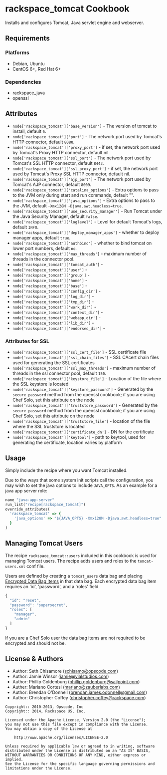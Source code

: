 rackspace_tomcat Cookbook
===============
Installs and configures Tomcat, Java servlet engine and webserver.


Requirements
------------
### Platforms
- Debian, Ubuntu 
- CentOS 6+, Red Hat 6+

### Dependencies
- rackspace_java
- openssl


Attributes
----------
* `node['rackspace_tomcat']['base_version']` - The version of tomcat to install, default `6`.
* `node['rackspace_tomcat']['port']` - The network port used by Tomcat's HTTP connector, default `8080`.
* `node['rackspace_tomcat']['proxy_port']` - if set, the network port used by Tomcat's Proxy HTTP connector, default nil.
* `node['rackspace_tomcat']['ssl_port']` - The network port used by Tomcat's SSL HTTP connector, default `8443`.
* `node['rackspace_tomcat']['ssl_proxy_port']` - if set, the network port used by Tomcat's Proxy SSL HTTP connector, default nil.
* `node['rackspace_tomcat']['ajp_port']` - The network port used by Tomcat's AJP connector, default `8009`.
* `node['rackspace_tomcat']['catalina_options']` - Extra options to pass to the JVM only during start and run commands, default "".
* `node['rackspace_tomcat']['java_options']` - Extra options to pass to the JVM, default `-Xmx128M -Djava.awt.headless=true`.
* `node['rackspace_tomcat']['use_security_manager']` - Run Tomcat under the Java Security Manager, default `false`.
* `node['rackspace_tomcat']['loglevel']` - Level for default Tomcat's logs, default `INFO`.
* `node['rackspace_tomcat']['deploy_manager_apps']` - whether to deploy manager apps, default `true`.
* `node['rackspace_tomcat']['authbind']` - whether to bind tomcat on lower port numbers, default `no`.
* `node['rackspace_tomcat']['max_threads']` - maximum number of threads in the connector pool.
* `node['rackspace_tomcat']['tomcat_auth']` -
* `node['rackspace_tomcat']['user']` -
* `node['rackspace_tomcat']['group']` -
* `node['rackspace_tomcat']['home']` -
* `node['rackspace_tomcat']['base']` -
* `node['rackspace_tomcat']['config_dir']` -
* `node['rackspace_tomcat']['log_dir']` -
* `node['rackspace_tomcat']['tmp_dir']` -
* `node['rackspace_tomcat']['work_dir']` -
* `node['rackspace_tomcat']['context_dir']` -
* `node['rackspace_tomcat']['webapp_dir']` -
* `node['rackspace_tomcat']['lib_dir']` -
* `node['rackspace_tomcat']['endorsed_dir']` -

### Attributes for SSL
* `node['rackspace_tomcat']['ssl_cert_file']` - SSL certificate file
* `node['rackspace_tomcat']['ssl_chain_files']` - SSL CAcert chain files used for generating the SSL certificates
* `node['rackspace_tomcat']['ssl_max_threads']` - maximum number of threads in the ssl connector pool, default `150`.
* `node['rackspace_tomcat']['keystore_file']` - Location of the file where the SSL keystore is located
* `node['rackspace_tomcat']['keystore_password']` - Generated by the `secure_password` method from the openssl cookbook; if you are using Chef Solo, set this attribute on the node
* `node['rackspace_tomcat']['truststore_password']` - Generated by the `secure_password` method from the openssl cookbook; if you are using Chef Solo, set this attribute on the node
* `node['rackspace_tomcat']['truststore_file']` - location of the file where the SSL truststore is located
* `node['rackspace_tomcat']['certificate_dn']` - DN for the certificate
* `node['rackspace_tomcat']['keytool']` - path to keytool, used for generating the certificate, location varies by platform


Usage
-----
Simply include the recipe where you want Tomcat installed.

Due to the ways that some system init scripts call the configuration, you may wish to set the java options to include `JAVA_OPTS`. As an example for a java app server role:

```ruby
name "java-app-server"
run_list("recipe[rackspace_tomcat]")
override_attributes(
  'rackspace_tomcat' => {
    'java_options' => "${JAVA_OPTS} -Xmx128M -Djava.awt.headless=true"
  }
)
```


Managing Tomcat Users
---------------------
The recipe `rackspace_tomcat::users` included in this cookbook is used for managing Tomcat users. The recipe adds users and roles to the `tomcat-users.xml` conf file.

Users are defined by creating a `tomcat_users` data bag and placing [Encrypted Data Bag Items](http://wiki.opscode.com/display/chef/Encrypted+Data+Bags) in that data bag. Each encrypted data bag item requires an 'id', 'password', and a 'roles' field.

```javascript
{
  "id": "reset",
  "password": "supersecret",
  "roles": [
    "manager",
    "admin"
  ]
}
```

If you are a Chef Solo user the data bag items are not required to be encrypted and should not be.


License & Authors
-----------------
- Author: Seth Chisamore (<schisamo@opscode.com>)
- Author: Jamie Winsor (<jamie@vialstudios.com>)
- Author: Phillip Goldenburg (<phillip.goldenburg@sailpoint.com>)
- Auther: Mariano Cortesi (<mariano@zauberlabs.com>)
- Author: Brendan O'Donnell (<brendan.james.odonnell@gmail.com>)
- Author: Christopher Coffey (<christopher.coffey@rackspace.com>)

```text
Copyright:: 2010-2013, Opscode, Inc
Copyright:: 2014, Rackspace US, Inc.

Licensed under the Apache License, Version 2.0 (the "License");
you may not use this file except in compliance with the License.
You may obtain a copy of the License at

    http://www.apache.org/licenses/LICENSE-2.0

Unless required by applicable law or agreed to in writing, software
distributed under the License is distributed on an "AS IS" BASIS,
WITHOUT WARRANTIES OR CONDITIONS OF ANY KIND, either express or implied.
See the License for the specific language governing permissions and
limitations under the License.
```
